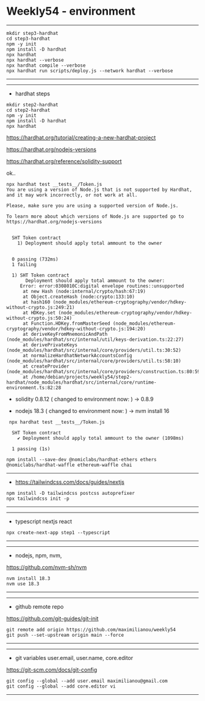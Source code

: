 
# Weekly54 - environment


----

```tsx
mkdir step3-hardhat
cd step3-hardhat
npm -y init
npm install -D hardhat
npx hardhat
npx hardhat --verbose
npx hardhat compile --verbose
npx hardhat run scripts/deploy.js --network hardhat --verbose

```



----

----
- hardhat steps
```tsx
mkdir step2-hardhat
cd step2-hardhat
npm -y init
npm install -D hardhat
npx hardhat
```
<https://hardhat.org/tutorial/creating-a-new-hardhat-project>

<https://hardhat.org/nodejs-versions>

<https://hardhat.org/reference/solidity-support>

ok..

```
npx hardhat test __tests__/Token.js
You are using a version of Node.js that is not supported by Hardhat, and it may work incorrectly, or not work at all.

Please, make sure you are using a supported version of Node.js.

To learn more about which versions of Node.js are supported go to https://hardhat.org/nodejs-versions


  SHT Token contract
    1) Deployment should apply total ammount to the owner


  0 passing (732ms)
  1 failing

  1) SHT Token contract
       Deployment should apply total ammount to the owner:
     Error: error:0308010C:digital envelope routines::unsupported
      at new Hash (node:internal/crypto/hash:67:19)
      at Object.createHash (node:crypto:133:10)
      at hash160 (node_modules/ethereum-cryptography/vendor/hdkey-without-crypto.js:249:21)
      at HDKey.set (node_modules/ethereum-cryptography/vendor/hdkey-without-crypto.js:50:24)
      at Function.HDKey.fromMasterSeed (node_modules/ethereum-cryptography/vendor/hdkey-without-crypto.js:194:20)
      at deriveKeyFromMnemonicAndPath (node_modules/hardhat/src/internal/util/keys-derivation.ts:22:27)
      at derivePrivateKeys (node_modules/hardhat/src/internal/core/providers/util.ts:30:52)
      at normalizeHardhatNetworkAccountsConfig (node_modules/hardhat/src/internal/core/providers/util.ts:58:10)
      at createProvider (node_modules/hardhat/src/internal/core/providers/construction.ts:80:59)
      at /home/debian/projects/weekly54/step2-hardhat/node_modules/hardhat/src/internal/core/runtime-environment.ts:82:28
```

- solidity 0.8.12 ( changed to environment now: ) -> 0.8.9

- nodejs   18.3 ( changed to environment now: ) -> nvm install 16 

```
 npx hardhat test __tests__/Token.js

  SHT Token contract
    ✔ Deployment should apply total ammount to the owner (1098ms)

  1 passing (1s)
```

```tsx
npm install --save-dev @nomiclabs/hardhat-ethers ethers @nomiclabs/hardhat-waffle ethereum-waffle chai

```
----
- https://tailwindcss.com/docs/guides/nextjs
```tsx  
npm install -D tailwindcss postcss autoprefixer
npx tailwindcss init -p

```
----


----
- typescript nextjs react 

```tsx
npx create-next-app step1 --typescript
```
----

----
- nodejs, npm, nvm, 
  
<https://github.com/nvm-sh/nvm>

```tsx
nvm install 18.3
nvm use 18.3
```
----


----
- github remote repo

<https://github.com/git-guides/git-init>

```tsx
git remote add origin https://github.com/maximilianou/weekly54
git push --set-upstream origin main --force
```
----


----
- git variables user.email, user.name, core.editor

<https://git-scm.com/docs/git-config>

```tsx
git config --global --add user.email maximilianou@gmail.com
git config --global --add core.editor vi
```

----